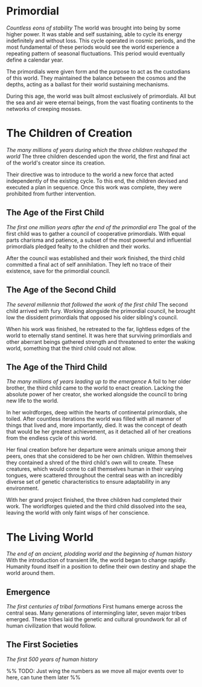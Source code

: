 # Primordial
*Countless eons of stability*
The world was brought into being by some higher power. It was stable and self sustaining, able to cycle its energy indefinitely and without loss. This cycle operated in cosmic periods, and the most fundamental of these periods would see the world experience a repeating pattern of seasonal fluctuations. This period would eventually define a calendar year.

The primordials were given form and the purpose to act as the custodians of this world. They maintained the balance between the cosmos and the depths, acting as a ballast for their world sustaining mechanisms.

During this age, the world was built almost exclusively of primordials. All but the sea and air were eternal beings, from the vast floating continents to the networks of creeping mosses.

# The Children of Creation
*The many millions of years during which the three children reshaped the world*
The three children descended upon the world, the first and final act of the world's creator since its creation. 

Their directive was to introduce to the world a new force that acted independently of the existing cycle. To this end, the children devised and executed a plan in sequence. Once this work was complete, they were prohibited from further intervention.

## The Age of the First Child
*The first one million years after the end of the primordial era*
The goal of the first child was to gather a council of cooperative primordials. With equal parts charisma and patience, a subset of the most powerful and influential primordials pledged fealty to the children and their works.  

After the council was established and their work finished, the third child committed a final act of self annihilation. They left no trace of their existence, save for the primordial council.

## The Age of the Second Child
*The several millennia that followed the work of the first child*
The second child arrived with fury. Working alongside the primordial council, he brought low the dissident primordials that opposed his older sibling's council. 

When his work was finished, he retreated to the far, lightless edges of the world to eternally stand sentinel. It was here that surviving primordials and other aberrant beings gathered strength and threatened to enter the waking world, something that the third child could not allow.

## The Age of the Third Child
*The many millions of years leading up to the emergence*
A foil to her older brother, the third child came to the world to enact creation. Lacking the absolute power of her creator, she worked alongside the council to bring new life to the world.

In her wolrdforges, deep within the hearts of continental primordials, she toiled. After countless iterations the world was filled with all manner of things that lived and, more importantly, died. It was the concept of death that would be her greatest achievement, as it detached all of her creations from the endless cycle of this world.

Her final creation before her departure were animals unique among their peers, ones that she considered to be her own children. Within themselves they contained a shred of the third child's own will to create. These creatures, which would come to call themselves human in their varying tongues, were scattered throughout the central seas with an incredibly diverse set of genetic characteristics to ensure adaptability in any environment.

With her grand project finished, the three children had completed their work. The worldforges quieted and the third child dissolved into the sea, leaving the world with only faint wisps of her conscience. 

# The Living World
*The end of an ancient, plodding world and the beginning of human history*
With the introduction of transient life, the world began to change rapidly. Humanity found itself in a position to define their own destiny and shape the world around them.

## Emergence
*The first centuries of tribal formations*
First humans emerge across the central seas. Many generations of intermingling later, seven major tribes emerged. These tribes laid the genetic and cultural groundwork for all of human civilization that would follow.

## The First Societies
*The first 500 years of human history*


%% TODO: Just wing the numbers as we move all major events over to here, can tune them later %%